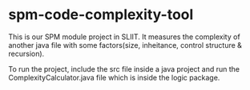 # spm-code-complexity-tool
This is our SPM module project in SLIIT.
It measures the complexity of another java file with some factors(size, inheitance, control structure & recursion).

To run the project, include the src file inside a java project
and run the ComplexityCalculator.java file which is inside the logic package.
